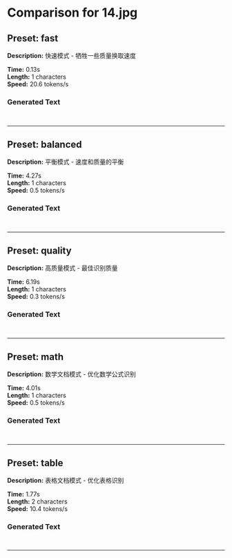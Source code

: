 # Comparison for 14.jpg

## Preset: fast

**Description:** 快速模式 - 牺牲一些质量换取速度

**Time:** 0.13s  
**Length:** 1 characters  
**Speed:** 20.6 tokens/s  

### Generated Text

```markdown
 
```

---

## Preset: balanced

**Description:** 平衡模式 - 速度和质量的平衡

**Time:** 4.27s  
**Length:** 1 characters  
**Speed:** 0.5 tokens/s  

### Generated Text

```markdown
 
```

---

## Preset: quality

**Description:** 高质量模式 - 最佳识别质量

**Time:** 6.19s  
**Length:** 1 characters  
**Speed:** 0.3 tokens/s  

### Generated Text

```markdown
 
```

---

## Preset: math

**Description:** 数学文档模式 - 优化数学公式识别

**Time:** 4.01s  
**Length:** 1 characters  
**Speed:** 0.5 tokens/s  

### Generated Text

```markdown
 
```

---

## Preset: table

**Description:** 表格文档模式 - 优化表格识别

**Time:** 1.77s  
**Length:** 2 characters  
**Speed:** 10.4 tokens/s  

### Generated Text

```markdown



```

---

